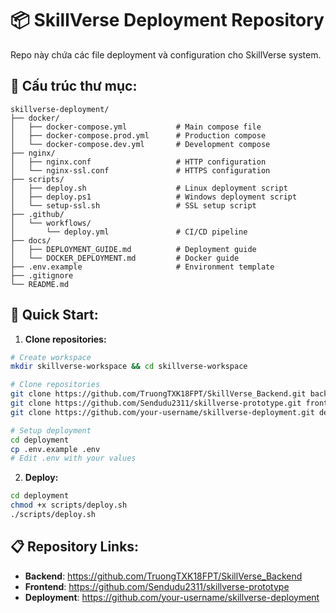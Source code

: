 # 📦 SkillVerse Deployment Repository

Repo này chứa các file deployment và configuration cho SkillVerse system.

## 📁 Cấu trúc thư mục:

```
skillverse-deployment/
├── docker/
│   ├── docker-compose.yml           # Main compose file
│   ├── docker-compose.prod.yml      # Production compose
│   └── docker-compose.dev.yml       # Development compose
├── nginx/
│   ├── nginx.conf                   # HTTP configuration
│   └── nginx-ssl.conf               # HTTPS configuration
├── scripts/
│   ├── deploy.sh                    # Linux deployment script
│   ├── deploy.ps1                   # Windows deployment script
│   └── setup-ssl.sh                 # SSL setup script
├── .github/
│   └── workflows/
│       └── deploy.yml               # CI/CD pipeline
├── docs/
│   ├── DEPLOYMENT_GUIDE.md          # Deployment guide
│   └── DOCKER_DEPLOYMENT.md         # Docker guide
├── .env.example                     # Environment template
├── .gitignore
└── README.md
```

## 🚀 Quick Start:

1. **Clone repositories:**
```bash
# Create workspace
mkdir skillverse-workspace && cd skillverse-workspace

# Clone repositories
git clone https://github.com/TruongTXK18FPT/SkillVerse_Backend.git backend
git clone https://github.com/Sendudu2311/skillverse-prototype.git frontend  
git clone https://github.com/your-username/skillverse-deployment.git deployment

# Setup deployment
cd deployment
cp .env.example .env
# Edit .env with your values
```

2. **Deploy:**
```bash
cd deployment
chmod +x scripts/deploy.sh
./scripts/deploy.sh
```

## 📋 Repository Links:

- **Backend**: https://github.com/TruongTXK18FPT/SkillVerse_Backend
- **Frontend**: https://github.com/Sendudu2311/skillverse-prototype
- **Deployment**: https://github.com/your-username/skillverse-deployment